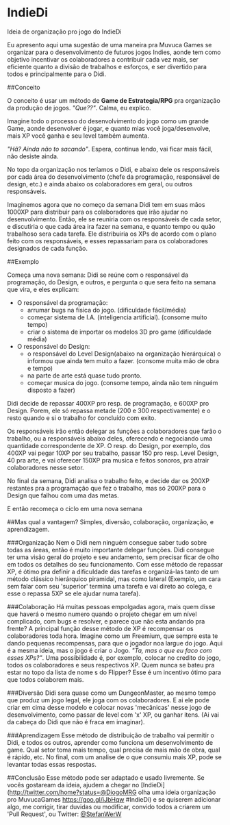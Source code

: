 # IndieDi
Ideia de organização pro jogo do IndieDi

Eu apresento aqui uma sugestão de uma maneira pra Muvuca Games se organizar para o desenvolvimento de futuros jogos Indies, aonde tem como objetivo incentivar os colaboradores a contribuir cada vez mais, ser eficiente quanto a divisão de trabalhos e esforços, e ser divertido para todos e principalmente para o Didi.

##Conceito

O conceito é usar um método de **Game de Estrategia/RPG** pra organização da produção de jogos. *"Que??"*. Calma, eu explico.

Imagine todo o processo do desenvolvimento do jogo como um grande Game, aonde desenvolver é jogar, e quanto mias você joga/desenvolve, mais XP você ganha e seu level também aumenta.

*"Hã? Ainda não to sacando"*. Espera, continua lendo, vai ficar mais fácil, não desiste ainda. 

No topo da organização nos teríamos o Didi, e abaixo dele os responsáveis por cada área do desenvolvimento (chefe da programação, responsável de design, etc.) e ainda abaixo os colaboradores em geral, ou outros responsáveis. 

Imaginemos agora que no começo da semana Didi tem em suas mãos 1000XP para distribuir para os colaboradores que irão ajudar no desenvolvimento. Então, ele se reuniria com os responsáveis de cada setor, e discutiria o que cada área ira fazer na semana, e quanto tempo ou quão trabalhoso sera cada tarefa. Ele distribuiria os XPs  de acordo com o plano feito com os responsáveis, e esses repassariam para os colaboradores designados de cada função.

##Exemplo

Começa uma nova semana:
Didi se reúne com o responsável da programação, do Design, e outros, e pergunta o que sera feito na semana que vira, e eles explicam:

* O responsável da programação:
  - arrumar bugs na física do jogo. (dificuldade fácil/média)
  - começar sistema de I.A. (inteligencia artificial). (consome muito tempo)
  - criar o sistema de importar os modelos 3D pro game (dificuldade média)
* O responsável do Design:
  - o responsável do Level Design(abaixo na organização hierárquica) o informou que ainda tem muito a fazer. (consome muita mão de obra e tempo)
  - na parte de arte está quase tudo pronto.
  - começar musica do jogo. (consome tempo, ainda não tem ninguém disposto a fazer)

Didi decide de repassar 400XP pro resp. de programação, e 600XP pro Design. Porem, ele só repassa metade (200 e 300 respectivamente) e o resto quando e si o trabalho for concluído com exito. 

Os responsáveis irão então delegar as funções a colaboradores que farão o trabalho, ou a responsáveis abaixo deles, oferecendo e negociando uma quantidade correspondente de XP. O resp. do Design, por exemplo, dos 400XP vai pegar 10XP por seu trabalho, passar 150 pro resp. Level Design, 40 pra arte, e vai oferecer 150XP pra musica e feitos sonoros, pra atrair colaboradores nesse setor.

No final da semana, Didi analisa o trabalho feito, e decide dar os 200XP restantes pra a programação que fez o trabalho, mas só 200XP para o Design que falhou com uma das metas.

E então recomeça o ciclo em uma nova semana

##Mas qual a vantagem?
Simples, diversão, colaboração, organização, e aprendizagem.

###Organização
Nem o Didi nem ninguém consegue saber tudo sobre todas as áreas, então é muito importante delegar funções. Didi consegue ter uma visão geral do projeto e seu andamento, sem precisar ficar de olho em todos os detalhes do seu funcionamento. Com esse método de repassar XP, é ótimo pra definir a dificuldade das tarefas e organizá-las tanto de um método clássico hierárquico piramidal, mas como lateral (Exemplo, um cara sem falar com seu 'superior' termina uma tarefa e vai direto ao colega, e esse o repassa 5XP se ele ajudar numa tarefa).

###Colaboração
Há muitas pessoas empolgadas agora, mais quem disse que haverá o mesmo numero quando o projeto chegar em um nível complicado, com bugs e resolver, e parece que não esta andando pra frente? A principal função desse método de XP é recompensar os colaboradores toda hora. Imagine como um Freemium, que sempre esta te dando pequenas recompensas, para que o jogador noa largue do jogo. Aqui é a mesma ideia, mas o jogo é criar o Jogo. *"Ta, mas o que eu faco com esses XPs?"*. Uma possibilidade é, por exemplo, colocar no credito do jogo, todos os colaboradores e seus respectivos XP. Quem nunca se bateu pra estar no topo da lista de nome s do Flipper? Esse é um incentivo ótimo para que todos colaborem mais.

###Diversão
Didi sera quase como um DungeonMaster, ao mesmo tempo que produz um jogo legal, ele joga com os colaboradores. E ai ele pode criar em cima desse modelo e colocar novas 'mecânicas' nesse jogo de desenvolvimento, como passar de level com 'x' XP, ou ganhar itens. (Ai vai da cabeça do Didi que não é fraca em imaginar). 

###Aprendizagem
Esse método de distribuição de trabalho vai permitir o Didi, e todos os outros, aprender como funciona um desenvolvimento de game. Qual setor toma mais tempo, qual precisa de mais mão de obra, qual é rápido, etc. No final, com um analise de o que consumiu mais XP, pode se levantar todas essas respostas.

##Conclusão
Esse método pode ser adaptado e usado livremente. Se vocês gostaream da ideia, ajudem a chegar no [IndieDi](http://twitter.com/home?status=@DiogoMRG olha uma ideia organização pro MuvucaGames https://goo.gl/iJbHqw #IndieDi) e se quiserem adicionar algo, me corrigir, tirar duvidas ou modificar, convido todos a criarem um 'Pull Request', ou Twitter: [@StefanWerW](http://twitter.com/home?status=@StefanWerW)
